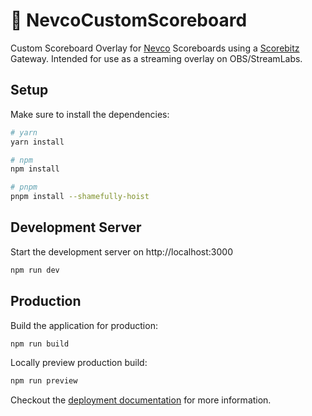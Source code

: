 # 🏈 NevcoCustomScoreboard

Custom Scoreboard Overlay for [Nevco](https://nevco.com/) Scoreboards using a [Scorebitz](http://scorbitz.com/) Gateway. Intended for use as a streaming overlay on OBS/StreamLabs.

## Setup

Make sure to install the dependencies:

```bash
# yarn
yarn install

# npm
npm install

# pnpm
pnpm install --shamefully-hoist
```

## Development Server

Start the development server on http://localhost:3000

```bash
npm run dev
```

## Production

Build the application for production:

```bash
npm run build
```

Locally preview production build:

```bash
npm run preview
```

Checkout the [deployment documentation](https://v3.nuxtjs.org/guide/deploy/presets) for more information.
